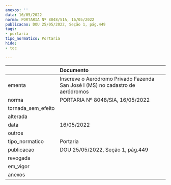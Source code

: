 ```yaml
---
anexos: ''
data: 16/05/2022
norma: PORTARIA Nº 8048/SIA, 16/05/2022
publicacao: DOU 25/05/2022, Seção 1, pág.449
tags:
- portaria
tipo_normatico: Portaria
hide: 
- toc 
 
---
```


|                    | Documento                                                                      |
|:-------------------|:-------------------------------------------------------------------------------|
| ementa             | Inscreve o Aeródromo Privado Fazenda San José I (MS) no cadastro de aeródromos |
| norma              | PORTARIA Nº 8048/SIA, 16/05/2022                                               |
| tornada_sem_efeito |                                                                                |
| alterada           |                                                                                |
| data               | 16/05/2022                                                                     |
| outros             |                                                                                |
| tipo_normatico     | Portaria                                                                       |
| publicacao         | DOU 25/05/2022, Seção 1, pág.449                                               |
| revogada           |                                                                                |
| em_vigor           |                                                                                |
| anexos             |                                                                                |